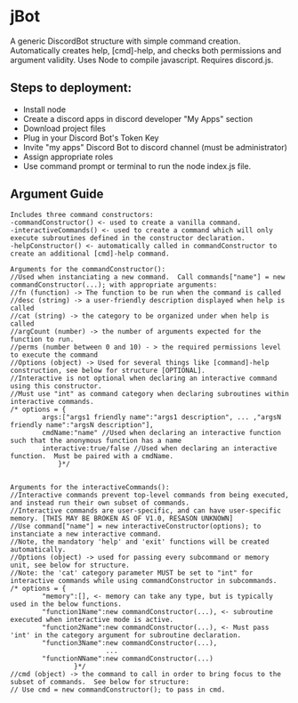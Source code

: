 # jBot
A generic DiscordBot structure with simple command creation.  Automatically creates help, [cmd]-help, and checks both permissions and argument validity.
Uses Node to compile javascript.  Requires discord.js.

## Steps to deployment:
* Install node
* Create a discord apps in discord developer "My Apps" section
* Download project files
* Plug in your Discord Bot's Token Key
* Invite "my apps" Discord Bot to discord channel (must be administrator)
* Assign appropriate roles
* Use command prompt or terminal to run the node index.js file.

## Argument Guide
```
Includes three command constructors:
-commandConstructor() <- used to create a vanilla command.
-interactiveCommands() <- used to create a command which will only execute subroutines defined in the constructor declaration.
-helpConstructor() <- automatically called in commandConstructor to create an additional [cmd]-help command.

Arguments for the commandConstructor():
//Used when instanciating a new command.  Call commands["name"] = new commandConstructor(...); with appropriate arguments:
//fn (function) -> The function to be run when the command is called
//desc (string) -> a user-friendly description displayed when help is called
//cat (string) -> the category to be organized under when help is called
//argCount (number) -> the number of arguments expected for the function to run.
//perms (number between 0 and 10) - > the required permissions level to execute the command
//Options (object) -> Used for several things like [command]-help construction, see below for structure [OPTIONAL].  
//Interactive is not optional when declaring an interactive command using this constructor.  
//Must use "int" as command category when declaring subroutines within interactive commands.
/* options = {
		args:["args1 friendly name":"args1 description", ... ,"argsN friendly name":"argsN description"],
		cmdName:"name" //Used when declaring an interactive function such that the anonymous function has a name
		interactive:true/false //Used when declaring an interactive function.  Must be paired with a cmdName.
			}*/
            

Arguments for the interactiveCommands():
//Interactive commands prevent top-level commands from being executed, and instead run their own subset of commands.
//Interactive commands are user-specific, and can have user-specific memory. [THIS MAY BE BROKEN AS OF V1.0, RESASON UNKNOWN]
//Use command["name"] = new interactiveConstructor(options); to instanciate a new interactive command.
//Note, the mandatory 'help' and 'exit' functions will be created automatically.
//Options (object) -> used for passing every subcommand or memory unit, see below for structure.
//Note: the 'cat' category parameter MUST be set to "int" for interactive commands while using commandConstructor in subcommands.
/* options = {
		"memory":[], <- memory can take any type, but is typically used in the below functions.
		"function1Name":new commandConstructor(...), <- subroutine executed when interactive mode is active.
		"function2Name":new commandConstructor(...), <- Must pass 'int' in the category argument for subroutine declaration.
		"function3Name":new commandConstructor(...),
						...
		"functionNName":new commandConstructor(...)
				}*/
//cmd (object) -> the command to call in order to bring focus to the subset of commands.  See below for structure:
// Use cmd = new commandConstructor(); to pass in cmd.
```
